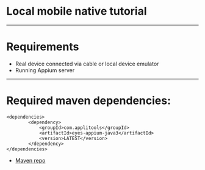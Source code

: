 # Local mobile native tutorial
___
# Requirements
- Real device connected via cable or local device emulator
- Running Appium server
___
# Required maven dependencies:
```
<dependencies>
        <dependency>
            <groupId>com.applitools</groupId>
            <artifactId>eyes-appium-java3</artifactId>
            <version>LATEST</version>
        </dependency>
</dependencies>
```

- [Maven repo](https://search.maven.org/artifact/com.applitools/eyes-appium-java3)